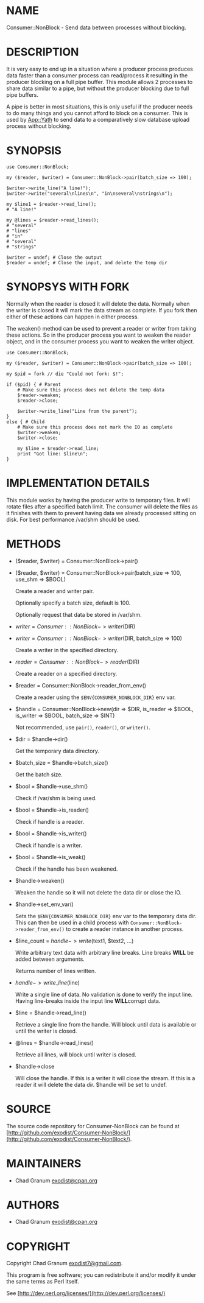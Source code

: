 # NAME

Consumer::NonBlock - Send data between processes without blocking.

# DESCRIPTION

It is very easy to end up in a situation where a producer process produces data
faster than a consumer process can read/process it resulting in the producer
blocking on a full pipe buffer. This module allows 2 processes to share data
similar to a pipe, but without the producer blocking due to full pipe buffers.

A pipe is better in most situations, this is only useful if the producer needs
to do many things and you cannot afford to block on a consumer. This is used by
[App::Yath](https://metacpan.org/pod/App%3A%3AYath) to send data to a comparatively slow database upload process
without blocking.

# SYNOPSIS

    use Consumer::NonBlock;

    my ($reader, $writer) = Consumer::NonBlock->pair(batch_size => 100);

    $writer->write_line("A line!");
    $writer->write("several\nlines\n", "in\nseveral\nstrings\n");

    my $line1 = $reader->read_line();
    # "A line!"

    my @lines = $reader->read_lines();
    # "several"
    # "lines"
    # "in"
    # "several"
    # "strings"

    $writer = undef; # Close the output
    $reader = undef; # Close the input, and delete the temp dir

# SYNOPSYS WITH FORK

Normally when the reader is closed it will delete the data. Normally when the
writer is closed it will mark the data stream as complete. If you fork then
either of these actions can happen in either process.

The weaken() method can be used to prevent a reader or writer from taking these
actions. So in the producer process you want to weaken the reader object, and
in the consumer process you want to weaken the writer object.

    use Consumer::NonBlock;

    my ($reader, $writer) = Consumer::NonBlock->pair(batch_size => 100);

    my $pid = fork // die "Could not fork: $!";

    if ($pid) { # Parent
        # Make sure this process does not delete the temp data
        $reader->weaken;
        $reader->close;

        $writer->write_line("Line from the parent");
    }
    else { # Child
        # Make sure this process does not mark the IO as complete
        $writer->weaken;
        $writer->close;

        my $line = $reader->read_line;
        print "Got line: $line\n";
    }

# IMPLEMENTATION DETAILS

This module works by having the producer write to temporary files. It will
rotate files after a specified batch limit. The consumer will delete the files
as it finishes with them to prevent having data we already processed sitting on
disk. For best performance /var/shm should be used.

# METHODS

- ($reader, $writer) = Consumer::NonBlock->pair()
- ($reader, $writer) = Consumer::NonBlock->pair(batch\_size => 100, use\_shm => $BOOL)

    Create a reader and writer pair.

    Optionally specify a batch size, default is 100.

    Optionally request that data be stored in /var/shm.

- $writer = Consumer::NonBlock->writer($DIR)
- $writer = Consumer::NonBlock->writer($DIR, batch\_size => 100)

    Create a writer in the specified directory.

- $reader = Consumer::NonBlock->reader($DIR)

    Create a reader on a specified directory.

- $reader = Consumer::NonBlock->reader\_from\_env()

    Create a reader using the `$ENV{CONSUMER_NONBLOCK_DIR}` env var.

- $handle = Consumer::NonBlock->new(dir => $DIR, is\_reader => $BOOL, is\_writer => $BOOL, batch\_size => $INT)

    Not recommended, use `pair()`, `reader()`, or `writer()`.

- $dir = $handle->dir()

    Get the temporary data directory.

- $batch\_size = $handle->batch\_size()

    Get the batch size.

- $bool = $handle->use\_shm()

    Check if /var/shm is being used.

- $bool = $handle->is\_reader()

    Check if handle is a reader.

- $bool = $handle->is\_writer()

    Check if handle is a writer.

- $bool = $handle->is\_weak()

    Check if the handle has been weakened.

- $handle->weaken()

    Weaken the handle so it will not delete the data dir or close the IO.

- $handle->set\_env\_var()

    Sets the `$ENV{CONSUMER_NONBLOCK_DIR}` env var to the temporary data dir. This
    can then be used in a child process with
    `Consumer::NonBlock->reader_from_env()` to create a reader instance in
    another process.

- $line\_count = $handle->write($text1, $text2, ...)

    Write arbitrary text data with arbitrary line breaks. Line breaks **WILL** be
    added between arguments.

    Returns number of lines written.

- $handle->write\_line($line)

    Write a single line of data. No validation is done to verify the input line.
    Having line-breaks inside the input line **WILL**corrupt data.

- $line = $handle->read\_line()

    Retrieve a single line from the handle. Will block until data is available or
    until the writer is closed.

- @lines = $handle->read\_lines()

    Retrieve all lines, will block until writer is closed.

- $handle->close

    Will close the handle. If this is a writer it will close the stream. If this is
    a reader it will delete the data dir. $handle will be set to undef.

# SOURCE

The source code repository for Consumer-NonBlock can be found at
[http://github.com/exodist/Consumer-NonBlock/](http://github.com/exodist/Consumer-NonBlock/).

# MAINTAINERS

- Chad Granum <exodist@cpan.org>

# AUTHORS

- Chad Granum <exodist@cpan.org>

# COPYRIGHT

Copyright Chad Granum <exodist7@gmail.com>.

This program is free software; you can redistribute it and/or
modify it under the same terms as Perl itself.

See [http://dev.perl.org/licenses/](http://dev.perl.org/licenses/)
